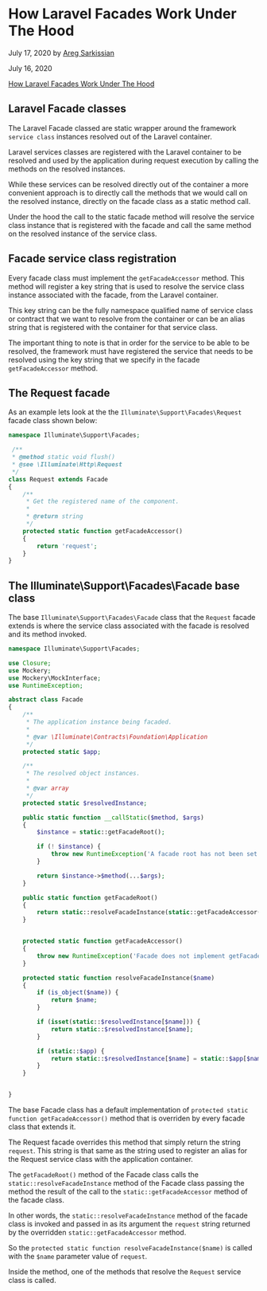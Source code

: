 # How Laravel Facades Work Under The Hood

July 17, 2020 by [Areg Sarkissian](https://aregsar.com/about)

July 16, 2020

[How Laravel Facades Work Under The Hood](https://aregsar.com/blog/2020/how-laravel-facades-work-under-the-hood)

## Laravel Facade classes

The Laravel Facade classed are static wrapper around the framework `service class` instances resolved out of the Laravel container.

Laravel services classes are registered with the Laravel container to be resolved and used by the application during request execution by calling the methods on the resolved instances.

While these services can be resolved directly out of the container a more convenient approach is to directly call the methods that we would call on the resolved instance, directly on the facade class as a static method call.

Under the hood the call to the static facade method will resolve the  service class instance that is registered with the facade and call the same method on the resolved instance of the service class.

## Facade service class registration

Every facade class must implement the `getFacadeAccessor` method. This method will register a key string that is used to resolve the service class instance associated with the facade, from the Laravel container.

This key string can be the fully namespace qualified name of service class or contract that we want to resolve from the container or can be an alias string that is registered with the container for that service class.

The important thing to note is that in order for the service to be able to be resolved, the framework must have registered the service that needs to be resolved using the key string that we specify in the facade `getFacadeAccessor` method.

## The Request facade

As an example lets look at the the `Illuminate\Support\Facades\Request` facade class shown below:

```php
namespace Illuminate\Support\Facades;

 /**
 * @method static void flush()
 * @see \Illuminate\Http\Request
 */
class Request extends Facade
{
    /**
     * Get the registered name of the component.
     *
     * @return string
     */
    protected static function getFacadeAccessor()
    {
        return 'request';
    }
}
```


## The Illuminate\Support\Facades\Facade base class

The base `Illuminate\Support\Facades\Facade` class that the `Request` facade extends is where the service class associated with the facade is resolved and its method invoked.

```php
namespace Illuminate\Support\Facades;

use Closure;
use Mockery;
use Mockery\MockInterface;
use RuntimeException;

abstract class Facade
{
    /**
     * The application instance being facaded.
     *
     * @var \Illuminate\Contracts\Foundation\Application
     */
    protected static $app;

    /**
     * The resolved object instances.
     *
     * @var array
     */
    protected static $resolvedInstance;

    public static function __callStatic($method, $args)
    {
        $instance = static::getFacadeRoot();

        if (! $instance) {
            throw new RuntimeException('A facade root has not been set.');
        }

        return $instance->$method(...$args);
    }

    public static function getFacadeRoot()
    {
        return static::resolveFacadeInstance(static::getFacadeAccessor());
    }


    protected static function getFacadeAccessor()
    {
        throw new RuntimeException('Facade does not implement getFacadeAccessor method.');
    }

    protected static function resolveFacadeInstance($name)
    {
        if (is_object($name)) {
            return $name;
        }

        if (isset(static::$resolvedInstance[$name])) {
            return static::$resolvedInstance[$name];
        }

        if (static::$app) {
            return static::$resolvedInstance[$name] = static::$app[$name];
        }
    }


}
```

The base Facade class has a default implementation of `protected static function getFacadeAccessor()` method that is overriden by every facade class that extends it.

The Request facade overrides this method that simply return the string `request`. This string is that same as the string used to register an alias for the Request service class with the application container.

The `getFacadeRoot()` method of the Facade class calls the `static::resolveFacadeInstance` method of the Facade class passing the method the result of the call to the `static::getFacadeAccessor` method of the facade class.

In other words, the `static::resolveFacadeInstance` method of the facade class is invoked and passed in as its argument the `request` string returned by the overridden `static::getFacadeAccessor` method.

So the `protected static function resolveFacadeInstance($name)` is called with the `$name` parameter value of `request`.

Inside the method, one of the methods that resolve the `Request` service class is called.